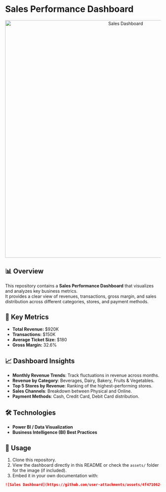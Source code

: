 # Sales Performance Dashboard

<p align="center">
  <img width="764" height="767" alt="Sales Dashboard" src="https://github.com/user-attachments/assets/4f471062-9746-44dc-8aa7-250ca160b6c4" />
</p>

## 📊 Overview
This repository contains a **Sales Performance Dashboard** that visualizes and analyzes key business metrics.  
It provides a clear view of revenues, transactions, gross margin, and sales distribution across different categories, stores, and payment methods.

## 🔑 Key Metrics
- **Total Revenue:** $920K  
- **Transactions:** $150K  
- **Average Ticket Size:** $180  
- **Gross Margin:** 32.6%  

## 📈 Dashboard Insights
- **Monthly Revenue Trends**: Track fluctuations in revenue across months.  
- **Revenue by Category**: Beverages, Dairy, Bakery, Fruits & Vegetables.  
- **Top 5 Stores by Revenue**: Ranking of the highest-performing stores.  
- **Sales Channels**: Breakdown between Physical and Online.  
- **Payment Methods**: Cash, Credit Card, Debit Card distribution.  

## 🛠️ Technologies
- **Power BI / Data Visualization**  
- **Business Intelligence (BI) Best Practices**  

## 🚀 Usage
1. Clone this repository.  
2. View the dashboard directly in this README or check the `assets/` folder for the image (if included).  
3. Embed it in your own documentation with:

```md
![Sales Dashboard](https://github.com/user-attachments/assets/4f471062-9746-44dc-8aa7-250ca160b6c4)
